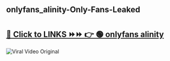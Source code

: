 
 ## onlyfans_alinity-Only-Fans-Leaked

# <h2><a href="https://clipsfans.com/onlyfans_alinity&ref=git">🔗 Click to LINKS ⏩⏩ 👉 🟢 onlyfans alinity </a></h2>

<a href="https://clipsfans.com/onlyfans_alinity&ref=git" rel="nofollow" data-target="animated-image.originalLink"><img src="https://i.ibb.co.com/xMMVF88/686577567.gif" alt="Viral Video Original" style="max-width: 100%; display: inline-block;" data-target="animated-image.originalImage"></a>
